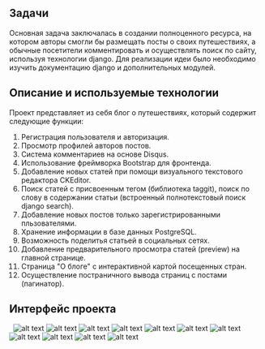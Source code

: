 ## Задачи
Основная задача заключалась в создании полноценного ресурса, на котором авторы смогли бы размещать посты о своих путешествиях, а обычные посетители комментировать и осуществлять поиск по сайту, используя технологии django. Для реализации идеи было необходимо изучить документацию django и дополнительных модулей.

## Описание и используемые технологии
Проект представляет из себя блог о путешествиях, который содержит следующие функции:
  1. Регистрация пользователя и авторизация.
  2. Просмотр профилей авторов постов.
  3. Система комментариев на основе Disqus.
  4. Использование фреймворка Bootstrap для фронтенда.
  5. Добавление новых статей при помощи визуального текстового редактора CKEditor.
  6. Поиск статей с присвоенным тегом (библиотека taggit), поиск по слову в содержании статьи (встроенный полнотекстовый       поиск django search).
  7. Добавление новых постов только зарегистрированными пльзователями.
  8. Хранение информации в базе данных PostgreSQL.
  9. Возможность поделитья статьей в социальных сетях.
  10. Добавление предварительного просмотра статей (preview) на главной странице.
  11. Страница "О блоге" с интерактивной картой посещенных стран.
  12. Осуществление постраничного вывода страниц с постами (пагинатор).
  
  ## Интерфейс проекта
   ![alt text](https://cloud.githubusercontent.com/assets/29196496/26797336/415baf1e-4a35-11e7-8a05-6fbce0bf3b71.png)
   ![alt text](https://cloud.githubusercontent.com/assets/29196496/26785336/8185acb4-4a0a-11e7-8518-b8b5b1fc0a52.png)
   ![alt text](https://cloud.githubusercontent.com/assets/29196496/26785422/e9f6e31c-4a0a-11e7-8dd5-514ff718a3da.png)
   ![alt text](https://cloud.githubusercontent.com/assets/29196496/26785493/5b661ad6-4a0b-11e7-8b3b-0e07b055d32e.png)
   ![alt text](https://cloud.githubusercontent.com/assets/29196496/26797496/b970abd0-4a35-11e7-8e69-90e28095ebf9.png)
   ![alt text](https://cloud.githubusercontent.com/assets/29196496/26796798/6a8afefa-4a33-11e7-9cba-41bc20fb1b2c.png)
   ![alt text](https://cloud.githubusercontent.com/assets/29196496/26794554/bd165e5c-4a2a-11e7-9710-7de632b562e6.png)
   ![alt text](https://cloud.githubusercontent.com/assets/29196496/26795603/f4340944-4a2e-11e7-9a93-9575b8de06fe.png)
   ![alt text](https://cloud.githubusercontent.com/assets/29196496/26795394/2a3b9260-4a2e-11e7-8372-6f2d30250ac7.png)
   ![alt text](https://cloud.githubusercontent.com/assets/29196496/26795474/6eab9a8a-4a2e-11e7-8b1e-5139538d86c5.png)
   ![alt text](https://cloud.githubusercontent.com/assets/29196496/26795881/f88f7928-4a2f-11e7-90af-9fef0d8ef3b4.png)
